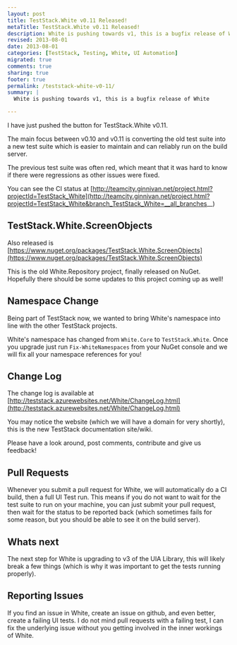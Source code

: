 ```yaml
---
layout: post
title: TestStack.White v0.11 Released!
metaTitle: TestStack.White v0.11 Released!
description: White is pushing towards v1, this is a bugfix release of White
revised: 2013-08-01
date: 2013-08-01
categories: [TestStack, Testing, White, UI Automation]
migrated: true
comments: true
sharing: true
footer: true
permalink: /teststack-white-v0-11/
summary: | 
  White is pushing towards v1, this is a bugfix release of White

---
```

I have just pushed the button for TestStack.White v0.11.

The main focus between v0.10 and v0.11 is converting the old test suite into a new test suite which is easier to maintain and can reliably run on the build server.

The previous test suite was often red, which meant that it was hard to know if there were regressions as other issues were fixed.

You can see the CI status at [http://teamcity.ginnivan.net/project.html?projectId=TestStack_White](http://teamcity.ginnivan.net/project.html?projectId=TestStack_White&branch_TestStack_White=__all_branches__)
<!-- more -->
## TestStack.White.ScreenObjects
Also released is [https://www.nuget.org/packages/TestStack.White.ScreenObjects](https://www.nuget.org/packages/TestStack.White.ScreenObjects)

This is the old White.Repository project, finally released on NuGet. Hopefully there should be some updates to this project coming up as well!

## Namespace Change
Being part of TestStack now, we wanted to bring White's namespace into line with the other TestStack projects.

White's namespace has changed from `White.Core` to `TestStack.White`. Once you upgrade just run `Fix-WhiteNamespaces` from your NuGet console and we will fix all your namespace references for you!

## Change Log
The change log is available at [http://teststack.azurewebsites.net/White/ChangeLog.html](http://teststack.azurewebsites.net/White/ChangeLog.html)

You may notice the website (which we will have a domain for very shortly), this is the new TestStack documentation site/wiki.

Please have a look around, post comments, contribute and give us feedback! 

## Pull Requests
Whenever you submit a pull request for White, we will automatically do a CI build, then a full UI Test run. 
This means if you do not want to wait for the test suite to run on your machine, you can just submit your pull request, then wait for the status to be reported back (which sometimes fails for some reason, but you should be able to see it on the build server).

## Whats next
The next step for White is upgrading to v3 of the UIA Library, this will likely break a few things (which is why it was important to get the tests running properly).

## Reporting Issues
If you find an issue in White, create an issue on github, and even better, create a failing UI tests. I do not mind pull requests with a failing test, I can fix the underlying issue without you getting involved in the inner workings of White.